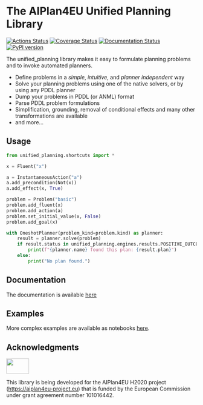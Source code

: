 # The AIPlan4EU Unified Planning Library

[![Actions Status](https://github.com/aiplan4eu/unified-planning/actions/workflows/main.yml/badge.svg)](https://github.com/aiplan4eu/unified-planning/actions)
[![Coverage Status](https://codecov.io/gh/aiplan4eu/unified-planning/branch/master/graph/badge.svg?token=GBM7HYNDRB)](https://codecov.io/gh/aiplan4eu/unified-planning)
[![Documentation Status](https://readthedocs.org/projects/unified-planning/badge/?version=latest)](https://unified-planning.readthedocs.io/en/latest/)
[![PyPI version](https://badge.fury.io/py/unified-planning.svg)](https://pypi.python.org/pypi/unified-planning)

The unified_planning library makes it easy to formulate planning problems and to invoke automated planners.

* Define problems in a *simple*, *intuitive*, and *planner independent* way
* Solve your planning problems using one of the native solvers, or by using any PDDL planner
* Dump your problems in PDDL (or  ANML) format
* Parse PDDL problem formulations
* Simplification, grounding, removal of conditional effects and many other transformations are available
* and more...

## Usage
```python
from unified_planning.shortcuts import *

x = Fluent("x")

a = InstantaneousAction("a")
a.add_precondition(Not(x))
a.add_effect(x, True)

problem = Problem("basic")
problem.add_fluent(x)
problem.add_action(a)
problem.set_initial_value(x, False)
problem.add_goal(x)

with OneshotPlanner(problem_kind=problem.kind) as planner:
    result = planner.solve(problem)
    if result.status in unified_planning.engines.results.POSITIVE_OUTCOMES:
        print(f"{planner.name} found this plan: {result.plan}")
    else:
        print("No plan found.")
```

## Documentation

The documentation is available [here](https://unified-planning.readthedocs.io/en/latest/)

## Examples

More complex examples are available as notebooks [here](https://unified-planning.readthedocs.io/en/latest/examples.html).


## Acknowledgments

<img src="https://www.aiplan4eu-project.eu/wp-content/uploads/2021/07/euflag.png" width="60" height="40">

This library is being developed for the AIPlan4EU H2020 project (https://aiplan4eu-project.eu) that is funded by the European Commission under grant agreement number 101016442.
